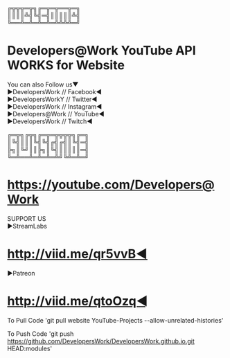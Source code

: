 ╔╦╦╦═╦╗╔═╦═╦══╦═╗             
║║║║╩╣╚╣═╣║║║║║╩╣             
╚══╩═╩═╩═╩═╩╩╩╩═╝
# Developers@Work YouTube API WORKS for Website


You can also Follow us▼             
►DevelopersWork // Facebook◄             
►DevelopersWorkY // Twitter◄             
►DevelopersWork // Instagram◄             
►Developers@Work // YouTube◄             
►DevelopersWork // Twitch◄             


╔═╦╗╔╦╗╔═╦═╦╦╦╦╗╔═╗              
║╚╣║║║╚╣╚╣╔╣╔╣║╚╣═╣             
╠╗║╚╝║║╠╗║╚╣║║║║║═╣             
╚═╩══╩═╩═╩═╩╝╚╩═╩═╝

# https://youtube.com/Developers@Work


SUPPORT US             
►StreamLabs
# http://viid.me/qr5vvB◄
►Patreon
# http://viid.me/qtoOzq◄


To Pull Code 'git pull website YouTube-Projects --allow-unrelated-histories'

To Push Code 'git push https://github.com/DevelopersWork/DevelopersWork.github.io.git  HEAD:modules'
